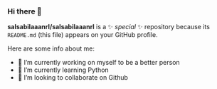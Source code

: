 ### Hi there 👋


**salsabilaaanrl/salsabilaaanrl** is a ✨ _special_ ✨ repository because its `README.md` (this file) appears on your GitHub profile.

Here are some info about me:

- 🔭 I’m currently working on myself to be a better person
- 🌱 I’m currently learning Python
- 👯 I’m looking to collaborate on Github
